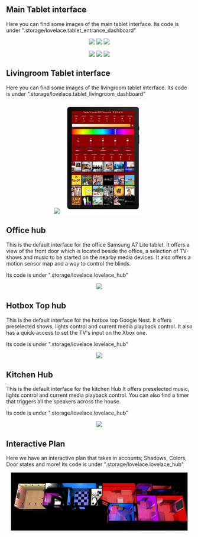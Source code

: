 
## Main Tablet interface

Here you can find some images of the main tablet interface. 
Its code is under ".storage/lovelace.tablet_entrance_dashboard"


<p align="middle">
  <img src="/assets/Tablet_S7FE/framed_music_playing_lowres.gif" width="30%" />
  <img src="/assets/Tablet_S7FE/framed_light_panel_lowres.gif" width="30%" />
  <img src="/assets/Tablet_S7FE/framed_security_panel_lowres.gif" width="30%" />
</p>

<p align="middle">
  <img src="/assets/Tablet_S7FE/framed_music_panel_lowres.gif" width="30%" />
  <img src="/assets/Tablet_S7FE/framed_vacuum_panel_lowres.gif" width="30%" />
  <img src="/assets/Tablet_S7FE/framed_climate_panel_lowres.gif" width="30%" />
</p>

## Livingroom Tablet interface

Here you can find some images of the livingroom tablet interface. 
Its code is under ".storage/lovelace.tablet_livingroom_dashboard"


<p align="middle">
  <img src="/assets/Tablet_A8/musicdemo.gif" width="45%" />
  <img src="/assets/Tablet_A8/drhousedemo.gif" width="45%" />
</p>

## Office hub
This is the default interface for the office Samsung A7 Lite tablet.
It offers a view of the front door which is located beside the office, a selection of TV-shows and music to be started on the nearby media devices.
It also offers a motion sensor map and a way to control the blinds.

Its code is under ".storage/lovelace.lovelace_hub"


<p align="middle">
  <img src="/assets/Hub_Office/framed_show_start_preview.gif" width="95%" />
</p>


## Hotbox Top hub
This is the default interface for the hotbox top Google Nest.
It offers preselected shows, lights control and current media playback control.
It also has a quick-access to set the TV's input on the Xbox one.

Its code is under ".storage/lovelace.lovelace_hub"


<p align="middle">
  <img src="/assets/Hub_HotboxTop/animated_show_play.gif" width="95%" />
</p>

## Kitchen Hub
This is the default interface for the kitchen Hub
It offers preselected music, lights control and current media playback control.
You can also find a timer that triggers all the speakers across the house.

Its code is under ".storage/lovelace.lovelace_hub"


<p align="middle">
  <img src="/assets/Hub_Kitchen/framed_demo.gif" width="95%" />
</p>


## Interactive Plan
Here we have an interactive plan that takes in accounts; Shadows, Colors, Door states and more!
Its code is under ".storage/lovelace.lovelace_hub"

<p align="middle">
  <img src="/assets/interactive plan/color_doors_demo.gif" width="95%" />
</p>

